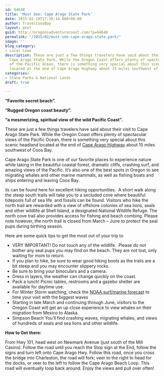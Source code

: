 ```yaml
---
id: 64648
title: 'Must See: Cape Arago State Park'
date: 2015-02-10T17:36:14.000+00:00
author: TravelCoosBay
layout: post
guid: http://oregonsadventurecoast.com/?p=64648
permalink: "/2015/02/must-see-cape-arago-state-park/"
image: ''
blog_category:
- Local Love
description: These are just a few things travelers have said about their visit to
  Cape Arago State Park. While the Oregon Coast offers plenty of spectacular views
  of the Pacific Ocean, there is something very special about this scenic headland
  located at the end of Cape Arago Highway about 15 miles southwest of Coos Bay.
categories:
- State Parks & National Lands
draft: true

---
```

**“Favorite secret beach”.**

**“Rugged Oregon coast beauty”.**

**“a mesmerizing, spiritual view of the wild Pacific Coast”.**

These are just a few things travelers have said about their visit to Cape Arago State Park. While the Oregon Coast offers plenty of spectacular views of the Pacific Ocean, there is something very special about this scenic headland located at the end of <a href="/trip-ideas/explore-the-cape-arago-beach-loop/">Cape Arago Highway</a> about 15 miles southwest of Coos Bay.

Cape Arago State Park is one of our favorite places to experience nature while taking in the beautiful coastal forest, dramatic cliffs, crashing surf, and amazing views of the Pacific. It’s also one of the best spots in Oregon to see migrating whales and other marine mammals, as well as fishing boats and ships entering and leaving Coos Bay.

ils can be found here for excellent hiking opportunities.  A short walk along the steep south trails will take you to a secluded cove where beautiful tidepools full of sea life  and fossils can be found. Visitors who hike the north trail are rewarded with a view of offshore colonies of sea lions, seals and other wildlife at Shell Island, a designated National Wildlife Refuge. The north cove trail also provides access for fishing and beach combing. Please note however, the north trail is closed from March – June to protect the seal pups during birthing season.

Here are some quick tips to get the most out of your trip to

* VERY IMPORTANT! Do not touch any of the wildlife.  Please do not bother any seal pups you may find on the beach. They are not lost, only waiting for mom to return.
* If you plan to hike, be sure to wear good hiking boots as the trails are a bit steep and you may encounter slippery rocks.
* Be sure to bring your binoculars and a camera.
* Dress in layers, the weather can change quickly on the coast.
* Pack a lunch! Picnic tables, restrooms and a gazebo shelter are available for daytime use.
* For Winter Storm watching, check the <a href="http://www.ndbc.noaa.gov/data/Forecasts/FZUS56.KPQR.html" target="_blank">NOAA surf/marine forecast</a> to time your visit with the biggest waves
* Starting in late March and continuing through June, visitors to the Oregon Coast will get an up close experience to view whales on their migration from Mexico to Alaska.
* Simpson Beach You’ll find crashing waves, migrating whales, and views of hundreds of seals and sea lions and other wildlife.

**How to Get there:**

From Hwy 101, head west on Newmark Avenue (just south of the Mill Casino). Follow the road until you reach the Stop sign at the End, follow the signs and turn left onto Cape Arago Hwy. Follow this road, once you cross the bridge into Charleston, the road will fork; veer to the right to head for the docks, or veer to the left to follow the Cape Arago Beach Loop. This road will eventually loop back around. Enjoy the views and pull over often!